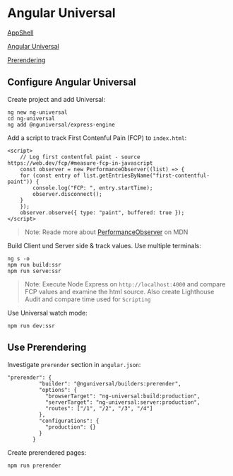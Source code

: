 # Angular Universal

[AppShell](https://angular.io/guide/app-shell)

[Angular Universal](https://angular.io/guide/universal)

[Prerendering](https://angular.io/guide/prerendering)

## Configure Angular Universal

Create project and add Universal:

```
ng new ng-universal
cd ng-universal
ng add @nguniversal/express-engine
```

Add a script to track First Contenful Pain (FCP) to `index.html`:

```
<script>
    // Log first contentful paint - source https://web.dev/fcp/#measure-fcp-in-javascript
    const observer = new PerformanceObserver((list) => {
    for (const entry of list.getEntriesByName("first-contentful-paint")) {
        console.log("FCP: ", entry.startTime);
        observer.disconnect();
    }
    });
    observer.observe({ type: "paint", buffered: true });
</script>
```

> Note: Reade more about [PerformanceObserver](https://developer.mozilla.org/en-US/docs/Web/API/PerformanceObserver) on MDN

Build Client und Server side & track values. Use multiple terminals:

```
ng s -o
npm run build:ssr
npm run serve:ssr
```

> Note: Execute Node Express on `http://localhost:4000` and compare FCP values and examine the html source. Also create Lighthouse Audit and compare time used for `Scripting`

Use Universal watch mode:

```
npm run dev:ssr
```

## Use Prerendering

Investigate `prerender` section in `angular.json`:

```
"prerender": {
          "builder": "@nguniversal/builders:prerender",
          "options": {
            "browserTarget": "ng-universal:build:production",
            "serverTarget": "ng-universal:server:production",
            "routes": ["/1", "/2", "/3", "/4"]
          },
          "configurations": {
            "production": {}
          }
        }
```

Create prerendered pages:

```
npm run prerender
```
